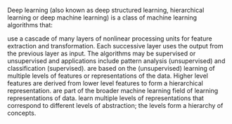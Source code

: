 Deep learning (also known as deep structured learning, hierarchical learning or deep machine learning) is a class of machine learning algorithms that:

use a cascade of many layers of nonlinear processing units for feature extraction and transformation. Each successive layer uses the output from the previous layer as input. The algorithms may be supervised or unsupervised and applications include pattern analysis (unsupervised) and classification (supervised).
are based on the (unsupervised) learning of multiple levels of features or representations of the data. Higher level features are derived from lower level features to form a hierarchical representation.
are part of the broader machine learning field of learning representations of data.
learn multiple levels of representations that correspond to different levels of abstraction; the levels form a hierarchy of concepts.

